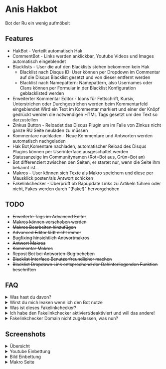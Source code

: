 # Anis Hakbot

Bot der Ru ein wenig aufmöbelt

## Features 
* HakBot - Verteilt automatisch Hak 
* CommentBot - Links werden anklickbar, Youtube Videos und Images automatisch eingeblendet 
* Blacklists - User die auf den Blacklists stehen bekommen kein Hak 
	* Blacklist nach Disqus ID: User können per Dropdown im Commentar auf die Disqus Blacklist gesetzt und von dieser entfernt werden 
	* Blacklist nach Namepattern: Namepattern, also Usernames oder Clans können per Formular in der Blacklist Konfiguration geblacklisted werden 
* Erweiterter Kommentar Editor - Icons für Fettschrift, Kursiv, Unterstrichen oder Durchgestrichen werden beim Kommentarfeld eingeblendet Wird ein Text im Kommentar markiert und einer der Knöpf gedrückt werden die notwendigen HTML Tags gesetzt um den Text so darzustellen 
* Zinkus Button - Reloadet das Disqus Plugin um im Falle von Zinkus nicht ganze RU Seite neuladen zu müssen 
* Kommentare nachladen - Neue Kommentare und Antworten werden automatisch nachgeladen 
* Hak Bot,Komentare nachladen, automatischer Reload des Disqus Plugins können per Userinterface ausgeschaltet werden 
* Statusanzeige im Communitynamen (Rot=Bot aus, Grün=Bot an) 
* Bot differenziert zwischen den Seiten, er startet nur, wenn die Seite ihm bekannt ist.
* Makros - User können sich Texte als Makro speichern und diese per Mausklick posten/als Antwort schicken
* Fakelinkchecker - Überprüft ob Rapupdate Links zu Artikeln führen oder nicht, Fakes werden durch "(Fake!)" hervorgehoben

## TODO

* ~~Erweiterte Tags im Advanced Editor~~
* ~~Makros können verschoben werden~~
* ~~Makros Bearbeiten hinzufügen~~
* ~~Advanced Editor lädt nicht immer~~
* ~~Bugfixing hinsichtlich Antwortmakros~~
* ~~Antwort Makros~~
* ~~Kommentar Makros~~
* ~~Repost Bot bei Antworten-Bug beheben~~
* ~~Blacklist Interface Benutzerfreundlicher machen~~
* ~~Blacklist Dropdown Link entsprechend der Dahinterliegenden Funktion beschriften~~

## FAQ
<details> 
  <summary>Was hast du davon?</summary>
  <blockquote>Ich habe den Hakbot ursprünglich für mich entwickelt.<br>
  Als Buddha dann kam und geile Funktionen einbaute, dachte ich, ich kann das auch. Rausgekommen ist eine RU-Toolbox.<br>
  Mir macht die Entwicklung des "HakBots" Spaß, das ist mein einziger Motivator, neben eurer dankbarkeit und der optimierung meines RU 	Erlebnisses</blockquote>
</details> 
<details> 
  <summary>Wirst du mich leaken wenn ich den Bot nutze</summary>
  <blockquote>
   Ich weiß dass ist nicht viel Wert, aber ich habe kein Interesse an irgendwelchen Leaks.<br>
   Ich bin kein Hurensohn und finde jeder sollte sorgenfrei RU nutzen können.<br>
   Ich habe keine Ahnung wer meinen Bot benutzt und ich habe auch nicht vor dies zu ändern.<br>
   Sämtliche HTTP Requests werden über die GM_XMLHTTPrequest Schnittstelle versendet, so werdet ihr, wenn es ein neues Ziel gibt jedes mal informiert wenn es einen neuen Zielserver gibt. Bis auf rapupdate.de ist es bisher allerdings nicht notwendig dass ihr andere Ziele akzeptiert.
   </blockquote>
</details> 
<details> 
  <summary>Was ist dieses Fakelinkchecker?</summary>
  <blockquote>
  Diese Funktion überprüft ob die von Usern geposteten Links auf "Rapupdate Artikel" wirklich existieren.<br>
  Existiert der Link nicht, so wird dieser durch "(FAKE!)" gekennzeichnet.<br><br>
  Die Fakelink Funktion benötigt XMLHTTPRequests. Diese können auch missbraucht werden. Der Hakbot wird nur Requests in Richtung rapupdate.de absetzen, auf diese Weise garantiere ich euch, dass ich eure Daten nicht abfangen kann. Sollte es eine Änderung mit den XMLHTTPrequests geben, werde ich diese per Popup mitteilen und euch die möglichkeit geben diese, wie auch den Fakelinkchecker zu deaktivieren!
  </blockquote>
</details>
<details> 
  <summary>Ich habe den Fakelinkchecker aktiviert/deaktiviert und will das andere!</summary>
  <blockquote>
	Kein Problem:
	Öffne einfach die Einstellungen und entferne/setze das häkchen bei Fakelinkchecker.
  </blockquote>
</details>
<details> 
  <summary>Fakelinkchecker Domain nicht zugelassen, was nun?</summary>
  <blockquote>
   Dieses Problem entsteht wenn ihr im Tampermonkey Popup nicht die Domain zugelassen habt oder diese sogar Aktiv gesperrt habt.<br>
   <ul>
   <li>Solltet ihr versehendlich die Domain gesperrt haben:
   <ol>
    	<li> Clickt auf das Tampermonkey Icon in eurem Browser.
	<li> Rechtsklick auf "RU-Bot.
 	<li> Einstellungen.
 	<li> Entfernt "rapupdate.de" aus der "Domain Negativliste" im Unterpunkt "XHR-Sicherheit".
 	<li> Fügt "rapupdate.de" zu "Benutzer-definierte Domain-Positivlist" im Unterpunkt "XHR-Sicherheit" hinzu.
 	<li> Ladet die Rapupdate Seite neu
	</ol>
   <li> Solltet ihr absichtlich die Domain gesperrt haben weil ihr keinen XMLHTTP-Request zu Rapupdate zulassen wollt:
   <ol>
   	<li> Clickt auf das Tampermonkey Icon in eurem Browser.
 	<li> Rechtsklick auf "RU-Bot.
 	<li> Speicher.
 	<li> Sucht den Eintrag ""checkLinks": true" und setzt ihn auf false
	<li> Ladet die Rapupdate Seite neu
	</ol>
	</ul>
	</blockquote>
  </details> 
  
## Screenshots
<details> 
  <summary>Übersicht </summary>
  <img src="https://github.com/rapupdate/AnisHakbot/blob/master/HakBot%20%C3%9Cbersicht.PNG">
  </details> 
  <details> 
   <summary>Youtube Einbettung </summary>
<img src="https://github.com/rapupdate/AnisHakbot/blob/master/HakBot%20Youtube%20Embed.PNG">
</details> 
  <details> 
   <summary>Bild Einbettung </summary>
<img src="https://github.com/rapupdate/AnisHakbot/blob/master/HakBot%20Image%20Embed.PNG">
	</details> 
  <details> 
   <summary>Makro Seite </summary>
<img src="https://github.com/rapupdate/AnisHakbot/blob/master/HakBot%20Makros.PNG">

</details>
